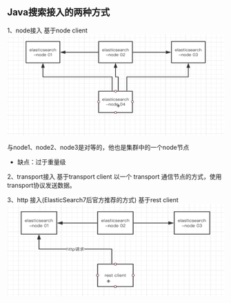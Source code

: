 ## Java搜索接入的两种方式
1、node接入 基于node client
![node接入图示](../static/images/node.png)

与node1、node2、node3是对等的，他也是集群中的一个node节点

- 缺点：过于重量级

2、transport接入 基于transport client
以一个 transport 通信节点的方式，使用transport协议发送数据。

3、http 接入(ElasticSearch7后官方推荐的方式) 基于rest client
![http接入图示](../static/images/http.png)